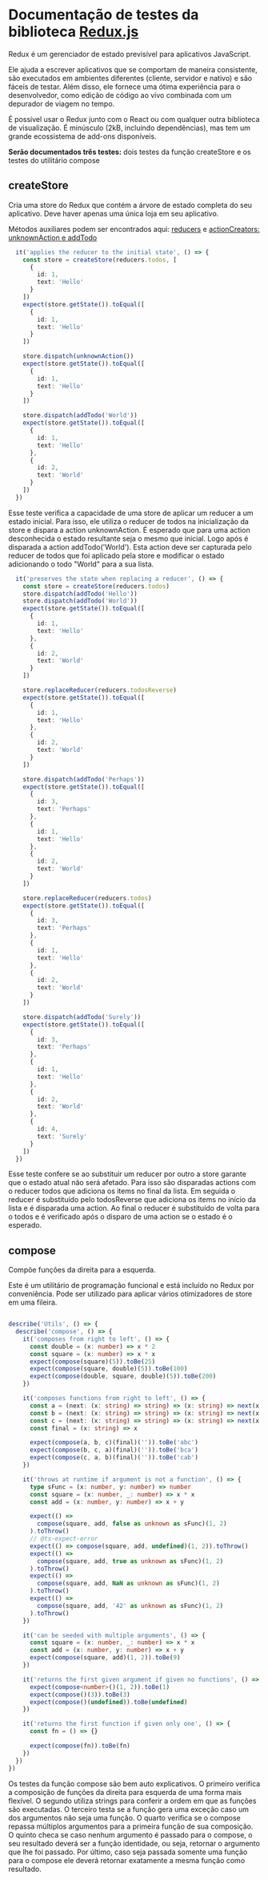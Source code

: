 # Documentação de testes da biblioteca [Redux.js](https://github.com/reduxjs/redux)

Redux é um gerenciador de estado previsível para aplicativos JavaScript.

Ele ajuda a escrever aplicativos que se comportam de maneira consistente, são executados em ambientes diferentes (cliente, servidor e nativo) e são fáceis de testar. Além disso, ele fornece uma ótima experiência para o desenvolvedor, como edição de código ao vivo combinada com um depurador de viagem no tempo.

É possível usar o Redux junto com o React ou com qualquer outra biblioteca de visualização. É minúsculo (2kB, incluindo dependências), mas tem um grande ecossistema de add-ons disponíveis.

**Serão documentados três testes:** dois testes da função createStore e os testes do utilitário compose

## createStore

Cria uma store do Redux que contém a árvore de estado completa do seu aplicativo. Deve haver apenas uma única loja em seu aplicativo.

Métodos auxiliares podem ser encontrados aqui: [reducers](https://github.com/reduxjs/redux/blob/master/test/helpers/reducers.ts) e [actionCreators: unknownAction e addTodo](https://github.com/reduxjs/redux/blob/master/test/helpers/actionCreators.ts)

``` ts
  it('applies the reducer to the initial state', () => {
    const store = createStore(reducers.todos, [
      {
        id: 1,
        text: 'Hello'
      }
    ])
    expect(store.getState()).toEqual([
      {
        id: 1,
        text: 'Hello'
      }
    ])

    store.dispatch(unknownAction())
    expect(store.getState()).toEqual([
      {
        id: 1,
        text: 'Hello'
      }
    ])

    store.dispatch(addTodo('World'))
    expect(store.getState()).toEqual([
      {
        id: 1,
        text: 'Hello'
      },
      {
        id: 2,
        text: 'World'
      }
    ])
  })
```
Esse teste verifica a capacidade de uma store de aplicar um reducer a um estado inicial. Para isso, ele utiliza o reducer de todos na inicialização da store e dispara a action unknownAction. É esperado que para uma action desconhecida o estado resultante seja o mesmo que inicial. Logo após é disparada a action addTodo('World'). Esta action deve ser capturada pelo reducer de todos que foi aplicado pela store e modificar o estado adicionando o todo "World" para a sua lista.

``` ts
  it('preserves the state when replacing a reducer', () => {
    const store = createStore(reducers.todos)
    store.dispatch(addTodo('Hello'))
    store.dispatch(addTodo('World'))
    expect(store.getState()).toEqual([
      {
        id: 1,
        text: 'Hello'
      },
      {
        id: 2,
        text: 'World'
      }
    ])

    store.replaceReducer(reducers.todosReverse)
    expect(store.getState()).toEqual([
      {
        id: 1,
        text: 'Hello'
      },
      {
        id: 2,
        text: 'World'
      }
    ])

    store.dispatch(addTodo('Perhaps'))
    expect(store.getState()).toEqual([
      {
        id: 3,
        text: 'Perhaps'
      },
      {
        id: 1,
        text: 'Hello'
      },
      {
        id: 2,
        text: 'World'
      }
    ])

    store.replaceReducer(reducers.todos)
    expect(store.getState()).toEqual([
      {
        id: 3,
        text: 'Perhaps'
      },
      {
        id: 1,
        text: 'Hello'
      },
      {
        id: 2,
        text: 'World'
      }
    ])

    store.dispatch(addTodo('Surely'))
    expect(store.getState()).toEqual([
      {
        id: 3,
        text: 'Perhaps'
      },
      {
        id: 1,
        text: 'Hello'
      },
      {
        id: 2,
        text: 'World'
      },
      {
        id: 4,
        text: 'Surely'
      }
    ])
  })
```
Esse teste confere se ao substituir um reducer por outro a store garante que o estado atual não será afetado. Para isso são disparadas actions com o reducer todos que adiciona os items no final da lista. Em seguida o reducer é substituído pelo todosReverse que adiciona os items no início da lista e é disparada uma action. Ao final o reducer é substituído de volta para o todos e é verificado após o disparo de uma action se o estado é o esperado.

## compose

Compõe funções da direita para a esquerda.

Este é um utilitário de programação funcional e está incluído no Redux por conveniência. Pode ser utilizado para aplicar vários otimizadores de store em uma fileira.

``` ts

describe('Utils', () => {
  describe('compose', () => {
    it('composes from right to left', () => {
      const double = (x: number) => x * 2
      const square = (x: number) => x * x
      expect(compose(square)(5)).toBe(25)
      expect(compose(square, double)(5)).toBe(100)
      expect(compose(double, square, double)(5)).toBe(200)
    })

    it('composes functions from right to left', () => {
      const a = (next: (x: string) => string) => (x: string) => next(x + 'a')
      const b = (next: (x: string) => string) => (x: string) => next(x + 'b')
      const c = (next: (x: string) => string) => (x: string) => next(x + 'c')
      const final = (x: string) => x

      expect(compose(a, b, c)(final)('')).toBe('abc')
      expect(compose(b, c, a)(final)('')).toBe('bca')
      expect(compose(c, a, b)(final)('')).toBe('cab')
    })

    it('throws at runtime if argument is not a function', () => {
      type sFunc = (x: number, y: number) => number
      const square = (x: number, _: number) => x * x
      const add = (x: number, y: number) => x + y

      expect(() =>
        compose(square, add, false as unknown as sFunc)(1, 2)
      ).toThrow()
      // @ts-expect-error
      expect(() => compose(square, add, undefined)(1, 2)).toThrow()
      expect(() =>
        compose(square, add, true as unknown as sFunc)(1, 2)
      ).toThrow()
      expect(() =>
        compose(square, add, NaN as unknown as sFunc)(1, 2)
      ).toThrow()
      expect(() =>
        compose(square, add, '42' as unknown as sFunc)(1, 2)
      ).toThrow()
    })

    it('can be seeded with multiple arguments', () => {
      const square = (x: number, _: number) => x * x
      const add = (x: number, y: number) => x + y
      expect(compose(square, add)(1, 2)).toBe(9)
    })

    it('returns the first given argument if given no functions', () => {
      expect(compose<number>()(1, 2)).toBe(1)
      expect(compose()(3)).toBe(3)
      expect(compose()(undefined)).toBe(undefined)
    })

    it('returns the first function if given only one', () => {
      const fn = () => {}

      expect(compose(fn)).toBe(fn)
    })
  })
})
```

Os testes da função compose são bem auto explicativos. O primeiro verifica a composição de funções da direita para esquerda de uma forma mais flexível. O segundo utiliza strings para conferir a ordem em que as funções são executadas. O terceiro testa se a função gera uma exceção caso um dos argumentos não seja uma função. O quarto verifica se o compose repassa múltiplos argumentos para a primeira função de sua composição. O quinto checa se caso nenhum argumento é passado para o compose, o seu resultado deverá ser a função identidade, ou seja, retornar o argumento que lhe foi passado. Por último, caso  seja passada somente uma função para o compose ele deverá retornar exatamente a mesma função como resultado.
